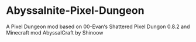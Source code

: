 # Abyssalnite-Pixel-Dungeon
A Pixel Dungeon mod based on 00-Evan‘s Shattered Pixel Dungon 0.8.2 and Minecraft mod AbyssalCraft by Shinoow
